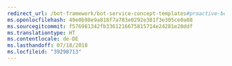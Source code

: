 ```yaml
---
redirect_url: /bot-framework/bot-service-concept-templates#proactive-bot
ms.openlocfilehash: 49e0b98e9a818f7a783e0292e381f3e305ce0a08
ms.sourcegitcommit: f576981342fb3361216675815714e24281e20ddf
ms.translationtype: HT
ms.contentlocale: de-DE
ms.lasthandoff: 07/18/2018
ms.locfileid: "39298713"
---
```

